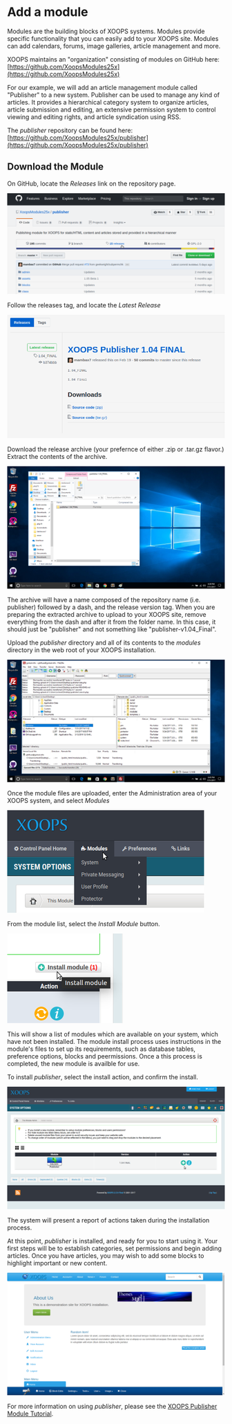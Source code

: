 # Add a module

Modules are the building blocks of XOOPS systems. Modules provide specific functionality that you can easily add to your XOOPS site. Modules can add calendars, forums, image galleries, article management and more.

XOOPS maintains an "organization" consisting of modules on GitHub here: [https://github.com/XoopsModules25x](https://github.com/XoopsModules25x)

For our example, we will add an article management module called "Publisher" to a new system. Publisher can be used to manage any kind of articles. It provides a hierarchical category system to organize articles, article submission and editing, an extensive permission system to control viewing and editing rights, and article syndication using RSS.

The _publisher_ repository can be found here: [https://github.com/XoopsModules25x/publisher](https://github.com/XoopsModules25x/publisher)

## Download the Module

On GitHub, locate the _Releases_ link on the repository page.

![XOOPS Module on GitHub](../../../.gitbook/assets/module-github-01.png)

Follow the releases tag, and locate the _Latest Release_

![XOOPS Module Release on GitHub](../../../.gitbook/assets/module-github-02.png)

Download the release archive \(your prefernce of either .zip or .tar.gz flavor.\) Extract the contents of the archive.

![XOOPS Module Release on GitHub](../../../.gitbook/assets/module-extract-01.png)

The archive will have a name composed of the repository name \(i.e. publisher\) followed by a dash, and the release version tag. When you are preparing the extracted archive to upload to your XOOPS site, remove everything from the dash and after it from the folder name. In this case, it should just be "publisher" and not something like "publisher-v1.04\_Final".

Upload the _publisher_ directory and all of its contents to the _modules_ directory in the web root of your XOOPS installation.

![XOOPS Module Release on GitHub](../../../.gitbook/assets/module-upload-01.png)

Once the module files are uploaded, enter the Administration area of your XOOPS system, and select _Modules_

![XOOPS Module Administration](../../../.gitbook/assets/module-install-01.png)

From the module list, select the _Install Module_ button.

![XOOPS Install Module](../../../.gitbook/assets/module-install-02.png)

This will show a list of modules which are available on your system, which have not been installed. The module install process uses instructions in the module's files to set up its requirements, such as database tables, preference options, blocks and peermissions. Once a this process is completed, the new module is availble for use.

To install _publisher_, select the install action, and confirm the install.

![XOOPS Installable Modules](../../../.gitbook/assets/module-install-03.png)

The system will present a report of actions taken during the installation process.

At this point, _publisher_ is installed, and ready for you to start using it. Your first steps will be to establish categories, set permissions and begin adding articles. Once you have articles, you may wish to add some blocks to highlight important or new content.

![Publisher Block on Home Page](../../../.gitbook/assets/add-module-06.png)

For more information on using _publisher_, please see the [XOOPS Publisher Module Tutorial](https://www.gitbook.com/read/book/xoops/publisher-tutorial).

